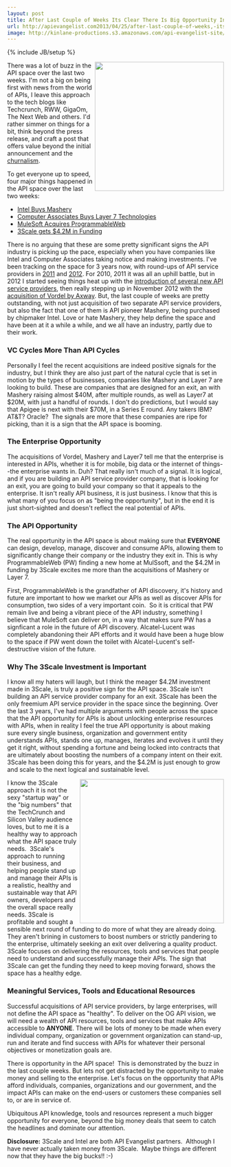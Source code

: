 ```yaml
---
layout: post
title: After Last Couple of Weeks Its Clear There Is Big Opportunity In The API Space
url: http://apievangelist.com2013/04/25/after-last-couple-of-weeks,-its-clear-there-is-big-opportunity-in-api-the-space/
image: http://kinlane-productions.s3.amazonaws.com/api-evangelist-site/blog/hundred-dollar-bills.jpg
---
```

{% include JB/setup %}
<p>
     <img src="https://s3.amazonaws.com/kinlane-productions/hundred-dollar-bills.jpg"  width="300" align="right" />
</p>
<p>
     There was a lot of buzz in the API space over the last two weeks. I'm not a big on being first with news from the world of APIs, I leave this approach to the tech blogs like Techcrunch, RWW, GigaOm, The Next Web and others. I'd rather simmer on things for a bit, think beyond the press release, and craft a post that offers value beyond the initial announcement and the <a href="http://en.wikipedia.org/wiki/Churnalism">churnalism</a>.
</p>
<p>
     To get everyone up to speed, four major things happened in the API space over the last two weeks:
</p>
<ul>
     <li>
          <a href="http://readwrite.com/2013/04/17/intel-acquires-mashery">Intel Buys Mashery</a>
     </li>
     <li>
          <a href="http://www.ca.com/us/content/Integration/Layer-7-Technologies.aspx">Computer Associates Buys Layer 7 Technologies</a>
     </li>
     <li>
          <a href="http://blog.programmableweb.com/2013/04/23/programmableweb-joins-mulesoft/">MuleSoft Acquires ProgrammableWeb</a>
     </li>
     <li>
          <a href="http://www.3scale.net/2013/04/thank-you-to-investors-and-customers/">3Scale gets $4.2M in Funding</a>
     </li>
</ul>
<p>
     There is no arguing that these are some pretty significant signs the API industry is picking up the pace, especially when you have companies like Intel and Computer Associates taking notice and making investments. I've been tracking on the space for 3 years now, with round-ups of API service providers in <a title="API Service Providers 2011" href="http://blog.programmableweb.com/2011/10/19/api-service-provider-roundup/">2011</a> and <a href="/2012/06/15/api-service-provider-roundup-for-2012/">2012</a>. For 2010, 2011 it was all an uphill battle, but in 2012 I started seeing things heat up with the <a href="/2012/06/15/api-service-provider-roundup-for-2012/">introduction of several new API service providers</a>, then really stepping up in November 2012 with the <a href="/2012/11/13/axway-acquires-api-management-service-provider-vordel/">acquisition of Vordel by Axway</a>. But, the last couple of weeks are pretty outstanding, with not just acquisition of two separate API service providers, but also the fact that one of them is API pioneer Mashery, being purchased by chipmaker Intel. Love or hate Mashery, they help define the space and have been at it a while a while, and we all have an industry, partly due to their work.
</p>
<h3>
     VC Cycles More Than API Cycles
</h3>
<p>
     Personally I feel the recent acquisitions are indeed positive signals for the industry, but I think they are also just part of the natural cycle that is set in motion by the types of businesses, companies like Mashery and Layer 7 are looking to build. These are companies that are designed for an exit, an with Mashery raising almost $40M, after multiple rounds, as well as Layer7 at $20M, with just a handful of rounds. I don't do predictions, but I would say that Apigee is next with their $70M, in a Series E round. Any takers IBM? AT&amp;T? Oracle?  The signals are more that these companies are ripe for picking, than it is a sign that the API space is booming.
</p>
<h3>
     The Enterprise Opportunity
</h3>
<p>
     The acquisitions of Vordel, Mashery and Layer7 tell me that the enterprise is interested in APIs, whether it is for mobile, big data or the internet of things--the enterprise wants in. Duh? That really isn't much of a signal. It is logical, and if you are building an API service provider company, that is looking for an exit, you are going to build your company so that it appeals to the enterprise. It isn't really API business, it is just business. I know that this is what many of you focus on as "being the opportunity", but in the end it is just short-sighted and doesn't reflect the real potential of APIs.
</p>
<h3>
     The API Opportunity
</h3>
<p>
     The real opportunity in the API space is about making sure that <strong>EVERYONE</strong> can design, develop, manage, discover and consume APIs, allowing them to significantly change their company or the industry they exit in. This is why ProgrammableWeb (PW) finding a new home at MulSsoft, and the $4.2M in funding by 3Scale excites me more than the acquisitions of Mashery or Layer 7.
</p>
<p>
     First, ProgrammableWeb is the grandfather of API discovery, it's history and future are important to how we market our APIs as well as discover APIs for consumption, two sides of a very important coin.  So it is critical that PW remain live and being a vibrant piece of the API industry, something I believe that MuleSoft can deliver on, in a way that makes sure PW has a signficant a role in the future of API discovery. Alcatel-Lucent was completely abandoning their API efforts and it would have been a huge blow to the space if PW went down the toilet with Alcatel-Lucent's self-destructive vision of the future.
</p>
<h3>
     Why The 3Scale Investment is Important
</h3>
<p>
     I know all my haters will laugh, but I think the meager $4.2M investment made in 3Scale, is truly a positive sign for the API space. 3Scale isn't building an API service provider company for an exit. 3Scale has been the only freemium API service provider in the space since the beginning. Over the last 3 years, I've had multiple arguments with people across the space that the API opportunity for APIs is about unlocking enterprise resources with APIs, when in reality I feel the true API opportunity is about making sure every single business, organization and government entity understands APIs, stands one up, manages, iterates and evolves it until they get it right, without spending a fortune and being locked into contracts that are ultimately about boosting the numbers of a company intent on their exit. 3Scale has been doing this for years, and the $4.2M is just enough to grow and scale to the next logical and sustainable level.
</p>
<p>
     <img src="http://kinlane-productions.s3.amazonaws.com/api-craft/API-Craft-SFO-July-2012.png"  width="335" align="right" />
</p>
<p>
     I know the 3Scale approach it is not the sexy "startup way" or the "big numbers" that the TechCrunch and Silicon Valley audience loves, but to me it is a healthy way to approach what the API space truly needs.  3Scale's approach to running their business, and helping people stand up and manage their APIs is a realistic, healthy and sustainable way that API owners, developers and the overall space really needs. 3Scale is profitable and sought a sensible next round of funding to do more of what they are already doing. They aren't brining in customers to boost numbers or strictly pandering to the enterprise, ultimately seeking an exit over delivering a quality product. 3Scale focuses on delivering the resources, tools and services that people need to understand and successfully manage their APIs. The sign that 3Scale can get the funding they need to keep moving forward, shows the space has a healthy edge.
</p>
<h3>
     Meaningful Services, Tools and Educational Resources
</h3>
<p>
     Successful acquisitions of API service providers, by large enterprises, will not define the API space as "healthy". To deliver on the OG API vision, we will need a wealth of API resources, tools and services that make APIs accessible to <strong>ANYONE</strong>. There will be lots of money to be made when every individual company, organization or government organization can stand-up, run and iterate and find success with APIs for whatever their personal objectives or monetization goals are.
</p>
<p>
     There is opportunity in the API space!  This is demonstrated by the buzz in the last couple weeks. But lets not get distracted by the opportunity to make money and selling to the enterprise. Let's focus on the opportunity that APIs afford individuals, companies, organizations and our government, and the impact APIs can make on the end-users or customers these companies sell to, or are in service of.
</p>
<p>
     Ubiquitous API knowledge, tools and resources represent a much bigger opportunity for everyone, beyond the big money deals that seem to catch the headlines and dominate our attention.
</p>
<p>
     <strong>Disclosure:</strong> 3Scale and Intel are both API Evangelist partners.  Although I have never actually taken money from 3Scale.  Maybe things are different now that they have the big bucks!! :-)
</p>
